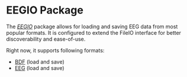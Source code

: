 # EEGIO Package

The [*EEGIO*](https://mkoculak.github.io/EEGIO.jl/) package allows for loading and saving EEG data from most popular formats. It is configured to extend the FileIO interface for better discoverability and ease-of-use.

Right now, it supports following formats:
- [BDF](@ref) (load and save)
- [EEG](@ref) (load and save)